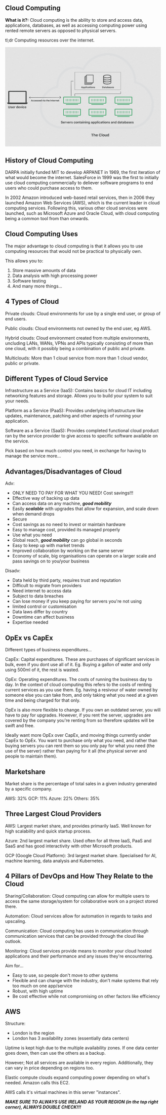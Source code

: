 ## Cloud Computing

**What is it?:** Cloud computing is the ability to store and access data, applications, databases, as well as accessing computing power using rented remote servers as opposed to physical servers.

tl;dr Computing resources over the internet.

![1.png](1.png)

## History of Cloud Computing

DARPA initially funded MIT to develop ARPANET in 1969, the first iteration of what would become the internet. SalesForce in 1999 was the first to initially use cloud computing commercially to deliever software programs to end users who could purchase access to them. 

In 2002 Amazon introduced web-based retail services, then in 2006 they launched Amazon Web Services (AWS), which is the current leader in cloud computing services. Following this, various other cloud services were launched, such as Microsoft Azure and Oracle Cloud, with cloud computing being a common tool from than onwards.

## Cloud Computing Uses

The major advantage to cloud computing is that it allows you to use computing resources that would not be practical to physically own. 

This allows you to:
1. Store massive amounts of data
2. Data analysis with high processing power
3. Software testing
4. And many more things...

## 4 Types of Cloud

Private clouds: Cloud environments for use by a single end user, or group of end users.

Public clouds: Cloud environments not owned by the end user, eg AWS.

Hybrid clouds: Cloud environment created from multiple environments, uncluding LANs, WANs, VPNs and APIs typically consisting of more than one cloud, with it possibly being a combination of public and private.

Multiclouds: More than 1 cloud service from more than 1 cloud vendor, public or private.

## Different Types of Cloud Service

Infrastructure as a Service (IaaS): Contains basics for cloud IT including networking features and storage. Allows you to build your system to suit your needs.

Platform as a Service (PaaS): Provides underlying infrastructure like updates, maintenance, patching and other aspects of running your application.

Software as a Service (SaaS): Provides completed functional cloud product ran by the service provider to give access to specific software available on the service.

Pick based on how much control you need, in exchange for having to manage the service more...

## Advantages/Disadvantages of Cloud

Adv:
- ONLY NEED TO PAY FOR WHAT YOU NEED! Cost savings!!!
- Effective way of backing up data
- Can access data on any machine, ***good mobility***
- Easily ***scalable*** with upgrades that allow for expansion, and scale down when demand drops
- Secure
- Cost savings as no need to invest or maintain hardware
- Easy to manage cost, provided its managed properly
- Use what you need
- Global reach, ***good mobility*** can go global in seconds
- Easy to keep up with market trends
- Improved collaboration by working on the same server
- Economy of scale, big organisations can operate on a larger scale and pass savings on to you/your business

Disadv:
- Data held by third party, requires trust and reputation
- Difficult to migrate from providers
- Need internet to access data
- Subject to data breaches
- Can lose money if you keep paying for servers you're not using
- limited control or customisation
- Data laws differ by country
- Downtime can affect business 
- Expertise needed

## OpEx vs CapEx

Different types of business expenditures...

CapEx: Capital expenditures. These are purchases of significant services in bulk, even if you dont use all of it. Eg. Buying a gallon of water and only using 500ml of it, the rest is wasted.

OpEx: Operating expenditures. The costs of running the business day to day. In the context of cloud computing this refers to the costs of renting current services as you use them. Eg. having a resivour of water owned by someone else you can take from, and only taking what you need at a given time and being charged for that only.

OpEx is also more flexible to change. If you own an outdated server, you will have to pay for upgrades. However, if you rent the server, upgrades are covered by the company you're renting from so therefore updates will be swift and free.

Ideally want more OpEx over CapEx, and moving things currently under CapEx to OpEx. You want to purchase only what you need, and rather than buying servers you can rent them so you only pay for what you need (the use of the server) rather than paying for it all (the physical server and people to maintain them).

## Marketshare

Market share is the percentage of total sales in a given industry generated by a specific company.

AWS: 32%
GCP: 11%
Azure: 22%
Others: 35%

## Three Largest Cloud Providers

AWS: Largest market share, and provides primarily IaaS. Well known for high scalability and quick startup process.

Azure: 2nd largest market share. Used often for all three IaaS, PaaS and SaaS and has good interactivity with other Microsoft products.

GCP (Google Cloud Platform): 3rd largest market share. Specialised for AI, machine learning, data analysis and Kubernetes.

## 4 Pillars of DevOps and How They Relate to the Cloud

Sharing/Collaboration: Cloud computing can allow for multiple users to access the same storage/system for collaborative work on a project stored there.

Automation: Cloud services allow for automation in regards to tasks and upscaling.

Communication: Cloud computing has uses in communication through communication services that can be provided through the cloud like outlook.

Monitoring: Cloud services provide means to monitor your cloud hosted applications and their performance and any issues they're encountering.

Aim for...
- Easy to use, so people don't move to other systems
- Flexible and can change with the industry, don't make systems that rely too much on one app/service
- Robust, with high uptime 
- Be cost effective while not compromising on other factors like efficiency 

## AWS

Structure:
- London is the region
- London has 3 availability zones (essentially data centers)

Uptime is kept high due to the multiple availability zones. If one data center goes down, then can use the others as a backup.

However; Not all services are available in every region. Additionally, they can vary in price depending on regions too.

Elastic compute clouds expand computing power depending on what's needed. Amazon calls this EC2.

AWS calls it's virtual machines in this server "instances".

***MAKE SURE TO ALWAYS USE IRELAND AS YOUR REGION (in the top right corner), ALWAYS DOUBLE CHECK!!!***

